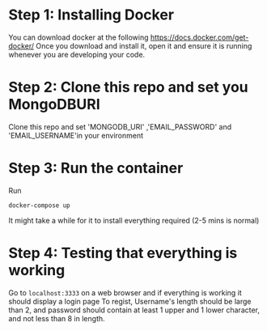 

# Step 1: Installing Docker

You can download docker at the following https://docs.docker.com/get-docker/
Once you download and install it, open it and ensure it is running whenever you are developing your code.

# Step 2: Clone this repo and set you MongoDBURI

Clone this repo and set 'MONGODB_URI' ,'EMAIL_PASSWORD' and 'EMAIL_USERNAME'in your environment 

# Step 3: Run the container

Run

```docker-compose up```

It might take a while for it to install everything required (2-5 mins is normal)

# Step 4: Testing that everything is working

Go to `localhost:3333` on a web browser and if everything is working it should display a login page
To regist, Username's length should be large than 2, and password should contain at least 1 upper and 1 lower character, and not less than 8 in length. 

